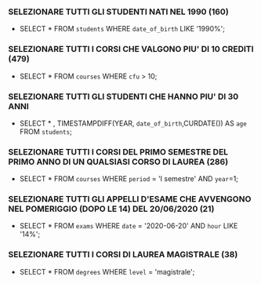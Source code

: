 ### SELEZIONARE TUTTI GLI STUDENTI NATI NEL 1990 (160)
- SELECT * FROM `students` WHERE `date_of_birth` LIKE '1990%';

### SELEZIONARE TUTTI I CORSI CHE VALGONO PIU' DI 10 CREDITI (479)
- SELECT * FROM `courses` WHERE `cfu` > 10;

### SELEZIONARE TUTTI GLI STUDENTI CHE HANNO PIU' DI 30 ANNI
- SELECT * , TIMESTAMPDIFF(YEAR, `date_of_birth`,CURDATE()) AS `age` FROM `students`;

### SELEZIONARE TUTTI I CORSI DEL PRIMO SEMESTRE DEL PRIMO ANNO DI UN QUALSIASI CORSO DI LAUREA (286)
- SELECT * FROM `courses` WHERE `period` = 'I semestre' AND `year`=1;

### SELEZIONARE TUTTI GLI APPELLI D'ESAME CHE AVVENGONO NEL POMERIGGIO (DOPO LE 14) DEL 20/06/2020 (21)
- SELECT * FROM `exams` WHERE `date` = '2020-06-20' AND `hour` LIKE '14%';

### SELEZIONARE TUTTI I CORSI DI LAUREA MAGISTRALE (38)
- SELECT * FROM `degrees` WHERE `level` = 'magistrale';